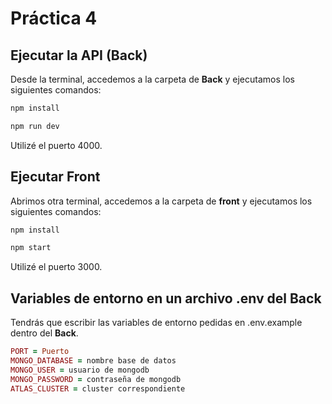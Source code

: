 # Práctica 4

## Ejecutar la API (Back)

Desde la terminal, accedemos a la carpeta de **Back** y ejecutamos los siguientes comandos:

```ruby
npm install
```


```ruby
npm run dev
```
Utilizé el puerto 4000.

## Ejecutar Front

Abrimos otra terminal, accedemos a la carpeta de **front** y ejecutamos los siguientes comandos:

```ruby
npm install
```

```ruby
npm start
```

Utilizé el puerto 3000.

## Variables de entorno en un archivo .env del Back

Tendrás que escribir las variables de entorno pedidas en .env.example dentro del **Back**. 

```ruby
PORT = Puerto 
MONGO_DATABASE = nombre base de datos
MONGO_USER = usuario de mongodb
MONGO_PASSWORD = contraseña de mongodb
ATLAS_CLUSTER = cluster correspondiente
```
